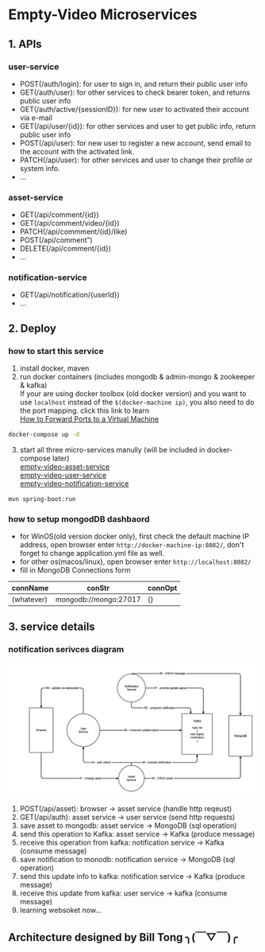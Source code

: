# Empty-Video Microservices
## 1. APIs
### user-service
- POST(/auth/login): for user to sign in, and return their public user info
- GET(/auth/user): for other services to check bearer token, and returns public user info
- GET(/auth/active/{sessionID}): for new user to activated their account via e-mail 
- GET(/api/user/{id}): for other services and user to get public info, return public user info
- POST(/api/user): for new user to register a new account, send email to the account with the activated link.
- PATCH(/api/user): for other services and user to change their profile or system info.
- ...
### asset-service
- GET(/api/comment/{id})
- GET(/api/comment/video/{id})
- PATCH(/api/commment/{id}/like)
- POST(/api/comment")
- DELETE(/api/comment/{id})
- ...
### notification-service
- GET(/api/notification/{userId})
- ...
## 2. Deploy
### how to start this service
1. install docker, maven
2. run docker containers (includes mongodb & admin-mongo & zookeeper & kafka)   
If your are using docker toolbox (old docker version) and you want to use `localhost` instead of the `$(docker-machine ip)`, you also need to do the port mapping. click this link to learn  
[How to Forward Ports to a Virtual Machine](https://www.howtogeek.com/122641/how-to-forward-ports-to-a-virtual-machine-and-use-it-as-a-server/)
```bash
docker-compose up -d
```
3. start all three micro-services manully (will be included in docker-compose later)  
[empty-video-asset-service](https://github.com/naglfari/empty-video-asset-service.git)  
[empty-video-user-service](https://github.com/naglfari/empty-video-user-service.git)  
[empty-video-notification-service](https://github.com/naglfari/empty-video-notification-service.git)  
```
mvn spring-boot:run
```
### how to setup mongodDB dashbaord
- for WinOS(old version docker only), first check the default machine IP address, open browser enter `http://docker-machine-ip:8082/`, don't forget to change application.yml file as well.
- for other os(macos/linux), open browser enter `http://localhost:8082/`
- fill in MongoDB Connections form  
    
connName | conStr | connOpt
--- | --- | ---
(whatever) | mongodb://mongo:27017 | {}

## 3. service details
### notification serivces diagram

![ad](docs/img/ev-notification-service-flow.png)

1. POST(/api/asset): browser → asset service (handle http reqeust)
2. GET(/api/auth): asset service → user service (send http requests)
3. save asset to mongodb: asset service → MongoDB (sql operation)
4. send this operation to Kafka: asset service → Kafka (produce message)
5. receive this operation from kafka: notification service → Kafka (consume message)
6. save notification to monodb: notification service → MongoDB (sql operation)
7. send this update info to kafka: notification service → Kafka (produce message)
8. receive this update from kafka: user service → kafka (consume message)
9. learning websoket now...
## Architecture designed by Bill Tong  ╮(￣▽￣)╭ 
